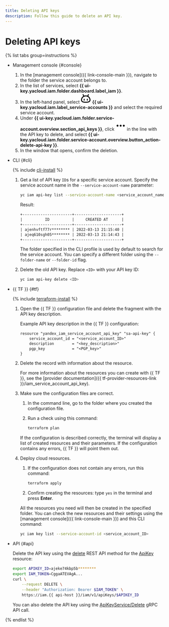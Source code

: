 ```yaml
---
title: Deleting API keys
description: Follow this guide to delete an API key.
---
```


# Deleting API keys

{% list tabs group=instructions %}

- Management console {#console}

  1. In the [management console]({{ link-console-main }}), navigate to the folder the service account belongs to.
  1. In the list of services, select **{{ ui-key.yacloud.iam.folder.dashboard.label_iam }}**.
  1. In the left-hand panel, select ![FaceRobot](../../../_assets/console-icons/face-robot.svg) **{{ ui-key.yacloud.iam.label_service-accounts }}** and select the required service account.
  1. Under **{{ ui-key.yacloud.iam.folder.service-account.overview.section_api_keys }}**, click ![image](../../../_assets/console-icons/ellipsis.svg) in the line with the API key to delete, and select **{{ ui-key.yacloud.iam.folder.service-account.overview.button_action-delete-api-key }}**.
  1. In the window that opens, confirm the deletion.

- CLI {#cli}

    {% include [cli-install](../../../_includes/cli-install.md) %}

    1. Get a list of API key `ID`s for a specific service account. Specify the service account name in the `--service-account-name` parameter:

        ```bash
        yc iam api-key list --service-account-name <service_account_name>
        ```

        Result:

        ```text
        +----------------------+---------------------+
        |          ID          |     CREATED AT      |
        +----------------------+---------------------+
        | ajenhvftf77r******** | 2022-03-13 21:15:40 |
        | ajeq610sgh05******** | 2022-03-13 21:14:43 |
        +----------------------+---------------------+
        ```

        The folder specified in the CLI profile is used by default to search for the service account. You can specify a different folder using the `--folder-name` or `--folder-id` flag.

    1. Delete the old API key. Replace `<ID>` with your API key ID:

        ```bash
        yc iam api-key delete <ID>
        ```

- {{ TF }} {#tf}

    {% include [terraform-install](../../../_includes/terraform-install.md) %}

    1. Open the {{ TF }} configuration file and delete the fragment with the API key description.

        Example API key description in the {{ TF }} configuration:

        ```hcl
        resource "yandex_iam_service_account_api_key" "sa-api-key" {
            service_account_id = "<service_account_ID>"
            description        = "<key_description>"
            pgp_key            = "<PGP_key>"
        }
        ```

    1. Delete the record with information about the resource.

        For more information about the resources you can create with {{ TF }}, see the [provider documentation]({{ tf-provider-resources-link }}/iam_service_account_api_key).

    1. Make sure the configuration files are correct.

        1. In the command line, go to the folder where you created the configuration file.
        1. Run a check using this command:

            ```bash
            terraform plan
            ```

        If the configuration is described correctly, the terminal will display a list of created resources and their parameters. If the configuration contains any errors, {{ TF }} will point them out.

    1. Deploy cloud resources.

        1. If the configuration does not contain any errors, run this command:

            ```bash
            terraform apply
            ```

        1. Confirm creating the resources: type `yes` in the terminal and press **Enter**.

        All the resources you need will then be created in the specified folder. You can check the new resources and their settings using the [management console]({{ link-console-main }}) and this CLI command:

        ```bash
        yc iam key list --service-account-id <service_account_ID>
        ```

- API {#api}

  Delete the API key using the [delete](../../api-ref/ApiKey/delete.md) REST API method for the [ApiKey](../../api-ref/ApiKey/index.md) resource:

    ```bash
    export APIKEY_ID=ajeke74kbp5b********
    export IAM_TOKEN=CggaATEVAgA...
    curl \
        --request DELETE \
        --header "Authorization: Bearer $IAM_TOKEN" \
        https://iam.{{ api-host }}/iam/v1/apiKeys/$APIKEY_ID
    ```
   You can also delete the API key using the [ApiKeyService/Delete](../../api-ref/grpc/ApiKey/delete.md) gRPC API call.

{% endlist %}
